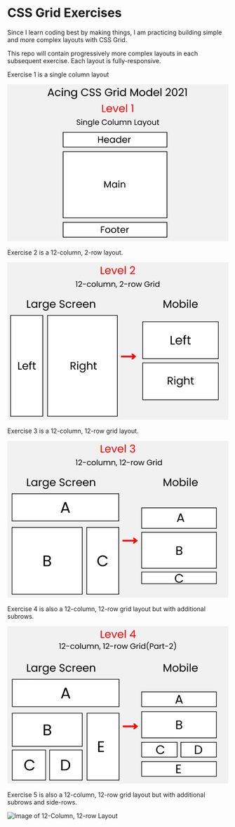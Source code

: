 # CSS Grid Exercises

Since I learn coding best by making things, I am practicing building simple and more complex layouts with CSS Grid. 

This repo will contain progressively more complex layouts in each subsequent exercise. Each layout is fully-responsive.

Exercise 1 is a single column layout

![Image of Single Column Layout](https://github.com/jeremysb1/cssgrid_practice/blob/main/cssgrid_exercise1/grid1Layout.png)

Exercise 2 is a 12-column, 2-row layout.

![Image of 12-Column, 2-row Layout](https://github.com/jeremysb1/cssgrid_practice/blob/main/cssgrid_2/grid2layout.png)

Exercise 3 is a 12-column, 12-row grid layout.

![Image of 12-Column, 12-row Layout](https://github.com/jeremysb1/cssgrid_practice/blob/main/cssgrid3/grid3layout.png)

Exercise 4 is also a 12-column, 12-row grid layout but with additional subrows.

![Image of 12-Column, 12-row Layout](https://github.com/jeremysb1/cssgrid_practice/blob/main/cssgrid4/grid4layout.png)

Exercise 5 is also a 12-column, 12-row grid layout but with additional subrows and side-rows.

![Image of 12-Column, 12-row Layout](https://github.com/jeremysb1/cssgrid_practice/blob/main/cssgrid5/grid5layout.png)
